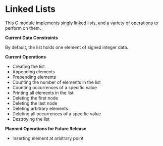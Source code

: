 # Linked Lists

This C module implements singly linked lists, and a variety of operations to perform on them. 

**Current Data Constraints**

By default, the list holds one element of signed integer data. 

**Current Operations**

- Creating the list
- Appending elements
- Prepending elements
- Counting the number of elements in the list
- Counting occurrences of a specific value
- Printing all elements in the list
- Deleting the first node
- Deleting the last node
- Deleting arbitrary elements
- Deleting all occurrences of a specific value
- Destroying the list

**Planned Operations for Future Release**

- Inserting element at arbitrary point
